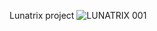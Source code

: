 Lunatrix project
![LUNATRIX 001](https://github.com/user-attachments/assets/95db81bc-c455-414a-b1d9-520510033f70)
